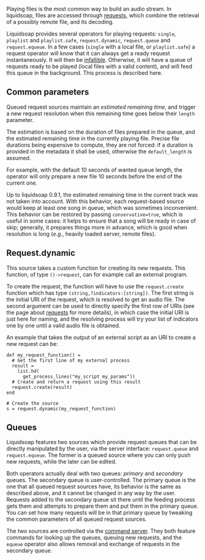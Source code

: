 Playing files is the most common way to build an audio stream.
In liquidsoap, files are accessed through [requests](requests.html),
which combine the retrieval of a possibly remote file, and its
decoding.

Liquidsoap provides several operators for playing requests:
`single`, `playlist` and `playlist.safe`,
`request.dynamic`, `request.queue` and `request.equeue`.
In a few cases (`single` with a local file,
or `playlist.safe`) a request operator will know
that it can always get a ready request instantaneously.
It will then be [infallible](sources.html).
Otherwise, it will have a queue of requests ready
to be played (local files with a valid content), and will
feed this queue in the background.
This process is described here.

Common parameters
-----------------
Queued request sources maintain an *estimated remaining time*,
and trigger a new request resolution when this remaining time
goes below their `length` parameter.

The estimation is based on the duration of files prepared in the queue,
and the estimated remaining time in the currently playing file.
Precise file durations being expensive to compute, they are not
forced: if a duration is provided in the metadata it shall be used,
otherwise the `default_length` is assumed.

For example, with the default 10 seconds of wanted queue length,
the operator will only prepare a new file 10 seconds before
the end of the current one.

Up to liquidsoap 0.9.1, the estimated remaining time
in the current track was not taken into account.
With this behavior, each request-based source would keep at least
one song in queue, which was sometimes inconvenient.
This behavior can be restored by passing `conservative=true`,
which is useful in some cases:
it helps to ensure that a song will be ready in case of skip;
generally, it prepares things more in advance, which is good when
resolution is long (*e.g.*, heavily loaded server, remote files).

Request.dynamic
---------------
This source takes a custom function for creating its new requests.
This function, of type `()->request`,
can for example call an external program.

To create the request, the function will have 
to use the `request.create` function which has type
`(string,?indicators:[string])`.
The first string is the initial URI of the request, 
which is resolved to get an audio file.
The second argument can be used to directly specify the first row of URIs
(see the page about [requests](requests.html) for more details),
in which case the initial URI is just here for naming,
and the resolving process will try your list of indicators one by one
until a valid audio file is obtained.

An example that takes the output of an external script as an URI
to create a new request can be:

```
def my_request_function() = 
  # Get the first line of my external process
  result =
    list.hd(
      get_process_lines("my_script my_params"))
  # Create and return a request using this result
  request.create(result)
end

# Create the source
s = request.dynamic(my_request_function)
```

Queues
------
Liquidsoap features two sources which provide request queues that
can be directly manipulated by the user, via the server interface:
`request.queue` and `request.equeue`.
The former is a queued source where you can only push new requests,
while the later can be edited.

Both operators actually deal with two queues: *primary* and *secondary* queues.
The secondary queue is user-controlled.
The primary queue is the one that all queued request sources have,
its behavior is the same as described above, and it cannot be changed
in any way by the user.
Requests added to the secondary queue sit there until
the feeding process gets them and attempts to prepare them
and put them in the primary queue.
You can set how many requests will be in that primary queue
by tweaking the common parameters of all queued request sources.

The two sources are controlled via the [command server](advanced.html).
They both feature commands for looking up the queues,
queuing new requests, and the `equeue` operator also allows
removal and exchange of requests in the secondary queue.



